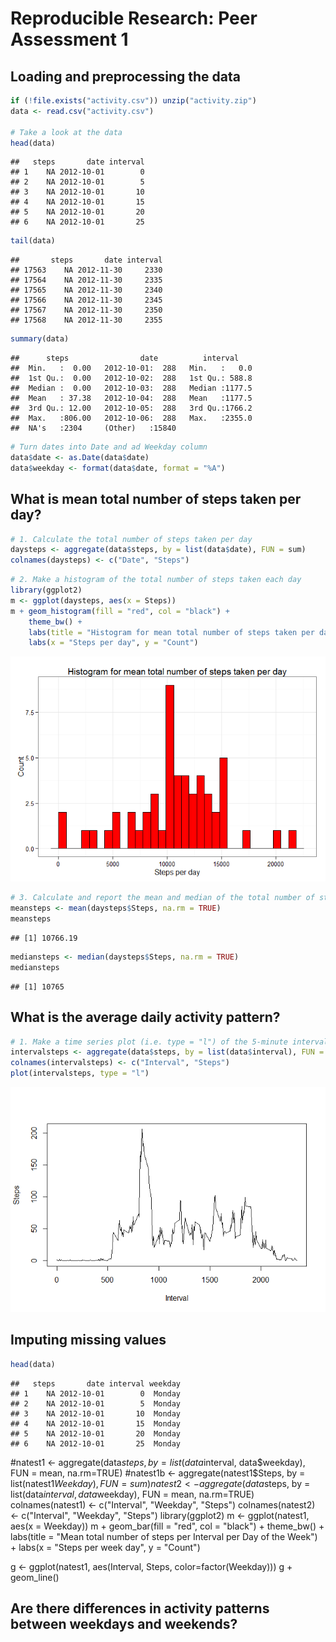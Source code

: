 # Reproducible Research: Peer Assessment 1


## Loading and preprocessing the data

```r
if (!file.exists("activity.csv")) unzip("activity.zip")
data <- read.csv("activity.csv")

# Take a look at the data
head(data)
```

```
##   steps       date interval
## 1    NA 2012-10-01        0
## 2    NA 2012-10-01        5
## 3    NA 2012-10-01       10
## 4    NA 2012-10-01       15
## 5    NA 2012-10-01       20
## 6    NA 2012-10-01       25
```

```r
tail(data)
```

```
##       steps       date interval
## 17563    NA 2012-11-30     2330
## 17564    NA 2012-11-30     2335
## 17565    NA 2012-11-30     2340
## 17566    NA 2012-11-30     2345
## 17567    NA 2012-11-30     2350
## 17568    NA 2012-11-30     2355
```

```r
summary(data)
```

```
##      steps                date          interval     
##  Min.   :  0.00   2012-10-01:  288   Min.   :   0.0  
##  1st Qu.:  0.00   2012-10-02:  288   1st Qu.: 588.8  
##  Median :  0.00   2012-10-03:  288   Median :1177.5  
##  Mean   : 37.38   2012-10-04:  288   Mean   :1177.5  
##  3rd Qu.: 12.00   2012-10-05:  288   3rd Qu.:1766.2  
##  Max.   :806.00   2012-10-06:  288   Max.   :2355.0  
##  NA's   :2304     (Other)   :15840
```

```r
# Turn dates into Date and ad Weekday column
data$date <- as.Date(data$date)
data$weekday <- format(data$date, format = "%A")
```

## What is mean total number of steps taken per day?

```r
# 1. Calculate the total number of steps taken per day
daysteps <- aggregate(data$steps, by = list(data$date), FUN = sum)
colnames(daysteps) <- c("Date", "Steps")
```


```r
# 2. Make a histogram of the total number of steps taken each day
library(ggplot2)
m <- ggplot(daysteps, aes(x = Steps))
m + geom_histogram(fill = "red", col = "black") + 
    theme_bw() +
    labs(title = "Histogram for mean total number of steps taken per day") +
    labs(x = "Steps per day", y = "Count")
```

![](PA1_files/figure-html/daystepsplot-1.png) 


```r
# 3. Calculate and report the mean and median of the total number of steps taken per day
meansteps <- mean(daysteps$Steps, na.rm = TRUE)
meansteps
```

```
## [1] 10766.19
```

```r
mediansteps <- median(daysteps$Steps, na.rm = TRUE)
mediansteps
```

```
## [1] 10765
```

## What is the average daily activity pattern?

```r
# 1. Make a time series plot (i.e. type = "l") of the 5-minute interval (x-axis) and the average number of steps taken, averaged across all days (y-axis)
intervalsteps <- aggregate(data$steps, by = list(data$interval), FUN = mean, na.rm=TRUE)
colnames(intervalsteps) <- c("Interval", "Steps")
plot(intervalsteps, type = "l")
```

![](PA1_files/figure-html/dailypattern-1.png) 

## Imputing missing values

```r
head(data)
```

```
##   steps       date interval weekday
## 1    NA 2012-10-01        0  Monday
## 2    NA 2012-10-01        5  Monday
## 3    NA 2012-10-01       10  Monday
## 4    NA 2012-10-01       15  Monday
## 5    NA 2012-10-01       20  Monday
## 6    NA 2012-10-01       25  Monday
```
#natest1 <- aggregate(data$steps, by = list(data$interval, data$weekday), FUN = mean, na.rm=TRUE)
#natest1b <- aggregate(natest1$Steps, by = list(natest1$Weekday), FUN = sum)
natest2 <- aggregate(data$steps, by = list(data$interval, data$weekday), FUN = mean, na.rm=TRUE)
colnames(natest1) <- c("Interval", "Weekday", "Steps")
colnames(natest2) <- c("Interval", "Weekday", "Steps")
library(ggplot2)
m <- ggplot(natest1, aes(x = Weekday))
m + geom_bar(fill = "red", col = "black") + 
    theme_bw() +
    labs(title = "Mean total number of steps per Interval per Day of the Week") +
    labs(x = "Steps per week day", y = "Count")

g <- ggplot(natest1, aes(Interval, Steps, color=factor(Weekday)))
g + geom_line()


## Are there differences in activity patterns between weekdays and weekends?
